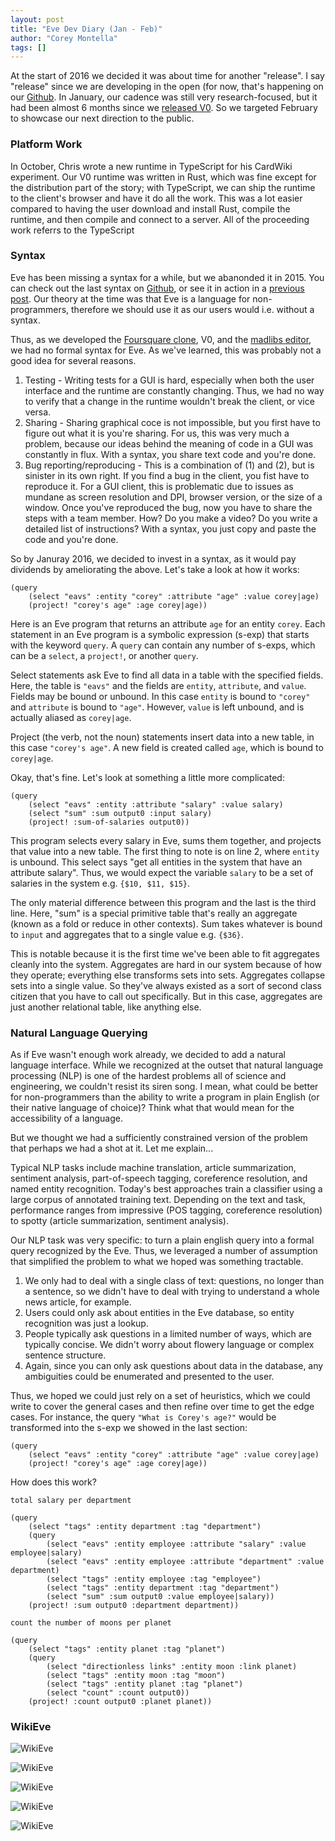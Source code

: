 ```yaml
---
layout: post
title: "Eve Dev Diary (Jan - Feb)"
author: "Corey Montella"
tags: []
---
```


At the start of 2016 we decided it was about time for another "release". I say "release" since we are developing in the open (for now, that's happening on our [Github](http://www.github.com/witheve). In January, our cadence was still very research-focused, but it had been almost 6 months since we [released V0](http://www.chris-granger.com/2015/08/17/version-0/). So we targeted February to showcase our next direction to the public.

### Platform Work

In October, Chris wrote a new runtime in TypeScript for his CardWiki experiment. Our V0 runtime was written in Rust, which was fine except for the distribution part of the story; with TypeScript, we can ship the runtime to the client's browser and have it do all the work. This was a lot easier compared to having the user download and install Rust, compile the runtime, and then compile and connect to a server. All of the proceeding work referrs to the TypeScript 

### Syntax

Eve has been missing a syntax for a while, but we abanonded it in 2015. You can check out the last syntax on [Github](https://github.com/witheve/Eve/tree/syntax/), or see it in action in a [previous post](http://incidentalcomplexity.com/2014/12/01/nov/). Our theory at the time was that Eve is a language for non-programmers, therefore we should use it as our users would i.e. without a syntax.

Thus, as we developed the [Foursquare clone](http://incidentalcomplexity.com/2015/07/02/mar-jun/), V0, and the [madlibs editor](http://incidentalcomplexity.com/2015/10/15/jul-sept/), we had no formal syntax for Eve. As we've learned, this was probably not a good idea for several reasons. 

1. Testing - Writing tests for a GUI is hard, especially when both the user interface and the runtime are constantly changing. Thus, we had no way to verify that a change in the runtime wouldn't break the client, or vice versa. 
2. Sharing - Sharing graphical coce is not impossible, but you first have to figure out what it is you're sharing. For us, this was very much a problem, because our ideas behind the meaning of code in a GUI was constantly in flux. With a syntax, you share text code and you're done. 
3. Bug reporting/reproducing - This is a combination of (1) and (2), but is sinister in its own right. If you find a bug in the client, you fist have to reproduce it. For a GUI client, this is problematic due to issues as mundane as screen resolution and DPI, browser version, or the size of a window. Once you've reproduced the bug, now you have to share the steps with a team member. How? Do you make a video? Do you write a detailed list of instructions? With a syntax, you just copy and paste the code and you're done. 

So by Januray 2016, we decided to invest in a syntax, as it would pay dividends by ameliorating the above. Let's take a look at how it works:

```
(query
	(select "eavs" :entity "corey" :attribute "age" :value corey|age)
	(project! "corey's age" :age corey|age))
```

Here is an Eve program that returns an attribute `age` for an entity `corey`. Each statement in an Eve program is a symbolic expression (s-exp) that starts with the keyword `query`. A `query` can contain any number of s-exps, which can be a `select`, a `project!`, or another `query`. 

Select statements ask Eve to find all data in a table with the specified fields. Here, the table is `"eavs"` and the fields are `entity`, `attribute`, and `value`. Fields may be bound or unbound. In this case `entity` is bound to `"corey"` and `attribute` is bound to `"age"`. However, `value` is left unbound, and is actually aliased as `corey|age`.

Project (the verb, not the noun) statements insert data into a new table, in this case `"corey's age"`. A new field is created called `age`, which is bound to `corey|age`.

Okay, that's fine. Let's look at something a little more complicated:  

```
(query
	(select "eavs" :entity :attribute "salary" :value salary)
	(select "sum" :sum output0 :input salary)
	(project! :sum-of-salaries output0))
```

This program selects every salary in Eve, sums them together, and projects that value into a new table. The first thing to note is on line 2, where `entity` is unbound. This select says "get all entities in the system that have an attribute salary". Thus, we would expect the variable `salary` to be a set of salaries in the system e.g. `{$10, $11, $15}`.


The only material difference between this program and the last is the third line. Here, "sum" is a special primitive table that's really an aggregate (known as a fold or reduce in other contexts). Sum takes whatever is bound to `input` and aggregates that to a single value e.g. `{$36}`. 

This is notable because it is the first time we've been able to fit aggregates cleanly into the system. Aggregates are hard in our system because of how they operate; everything else transforms sets into sets. Aggregates collapse sets into a single value. So they've always existed as a sort of second class citizen that you have to call out specifically. But in this case, aggregates are just another relational table, like anything else.

### Natural Language Querying

As if Eve wasn't enough work already, we decided to add a natural language interface. While we recognized at the outset that natural language processing (NLP) is one of the hardest problems all of science and engineering, we couldn't resist its siren song. I mean, what could be better for non-programmers than the ability to write a program in plain English (or their native language of choice)? Think what that would mean for the accessibility of a language. 


 But we thought we had a sufficiently constrained version of the problem that perhaps we had a shot at it. Let me explain...

Typical NLP tasks include machine translation, article summarization, sentiment analysis, part-of-speech tagging, coreference resolution, and named entity recognition. Today's best approaches train a classifier using a large corpus of annotated training text. Depending on the text and task, performance ranges from impressive (POS tagging, coreference resolution) to spotty (article summarization, sentiment analysis).

Our NLP task was very specific: to turn a plain english query into a formal query recognized by the Eve. Thus, we leveraged a number of assumption that simplified the problem to what we hoped was something tractable.   

1. We only had to deal with a single class of text: questions, no longer than a sentence, so we didn't have to deal with trying to understand a whole news article, for example.
2. Users could only ask about entities in the Eve database, so entity recognition was just a lookup.
3. People typically ask questions in a limited number of ways, which are typically concise. We didn't worry about flowery language or complex sentence structure.
4. Again, since you can only ask questions about data in the database, any ambiguities could be enumerated and presented to the user. 

Thus, we hoped we could just rely on a set of heuristics, which we could write to cover the general cases and then refine over time to get the edge cases. For instance, the query `"What is Corey's age?"` would be transformed into the s-exp we showed in the last section: 

```
(query
	(select "eavs" :entity "corey" :attribute "age" :value corey|age)
	(project! "corey's age" :age corey|age))
```

How does this work? 
















`total salary per department`

```
(query
	(select "tags" :entity department :tag "department")
	(query
		(select "eavs" :entity employee :attribute "salary" :value employee|salary)
		(select "eavs" :entity employee :attribute "department" :value department)
		(select "tags" :entity employee :tag "employee")
		(select "tags" :entity department :tag "department")
		(select "sum" :sum output0 :value employee|salary))
	(project! :sum output0 :department department))
```


`count the number of moons per planet`

```
(query
	(select "tags" :entity planet :tag "planet")
	(query
		(select "directionless links" :entity moon :link planet)
		(select "tags" :entity moon :tag "moon")
		(select "tags" :entity planet :tag "planet")
		(select "count" :count output0))
	(project! :count output0 :planet planet))
```



### WikiEve

![WikiEve](../images/wikieve1.gif)

![WikiEve](../images/wikieve2.gif)

![WikiEve](../images/wikieve3.png)

![WikiEve](../images/wikieve4.gif)

![WikiEve](../images/wikieve5.gif)